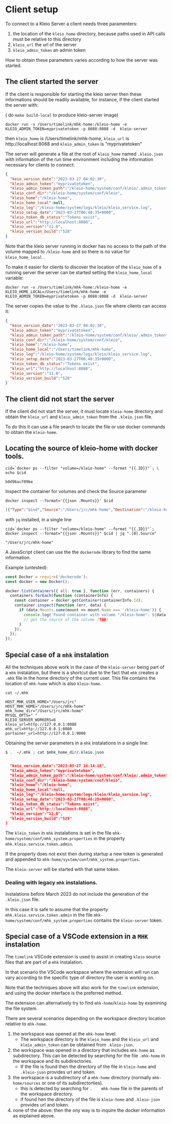 # Client setup

To connect to a Kleio Server a client needs three 
paramenters:

1. the location of the `kleio_home` directory, because
    paths used in API calls must be relative to this directory
2. `kleio_url` the url of the server
3. `kleio_admin_token` an admin token

How to obtain these parameters varies
according to how the server was
started.

## The client started the server

If the client is responsible for starting the kleio
server then these informations should be readily available,
for instance, if the client started the server with:

( do `make build-local` to produce kleio-server image)

```console
docker run -v /Users/timelink/mhk-home:/kleio-home -e KLEIO_ADMIN_TOKEN=myprivatetoken -p 8088:8088 -d  kleio-server  
```

then `kleio_home` is /Users/timelink/mhk-home,
`kleio_url` is http://localhost:8088 and
`kleio_admin_token` is "myprivatetoken"

The server will generate a file at the root
of `kleio_home` named `.kleio.json` with 
information of the run time environment including
the information necessary for clients to connect:

```json
{
  "keio_version_date":"2023-03-27 04:02:30",
  "kleio_admin_token":"myprivatetoken",
  "kleio_admin_token_path":"/kleio-home/system/conf/kleio/.admin_token",
  "kleio_conf_dir":"/kleio-home/system/conf/kleio",
  "kleio_home":"/kleio-home",
  "kleio_home_local":null,
  "kleio_log":"/kleio-home/system/logs/kleio/kleio_service.log",
  "kleio_setup_date":"2023-03-27T06:40:35+0000",
  "kleio_token_db_status":"Tokens exist",
  "kleio_url":"http://localhost:8088",
  "kleio_version":"11.0",
  "kleio_version_build":"528"
}
```

Note that the kleio server running in docker has no access to the path of the volume mapped to `/kleio-home` and so there is no value for `kleio_home_local` . 

To make it easier for clients to discover the location of
the `kleio_home` of a running server the server can be
started setting the `kleio_home_local` variable:

```console
docker run -v /Users/timelink/mhk-home:/kleio-home -e KLEIO_HOME_LOCAL=/Users/timelink/mhk-home -e KLEIO_ADMIN_TOKEN=myprivatetoken -p 8088:8088 -d  kleio-server  
```

The server copies the value to the `.kleio.json` file where clients can access it:

```json
{
  "keio_version_date":"2023-03-27 04:02:30",
  "kleio_admin_token":"myprivatetoken",
  "kleio_admin_token_path":"/kleio-home/system/conf/kleio/.admin_token",
  "kleio_conf_dir":"/kleio-home/system/conf/kleio",
  "kleio_home":"/kleio-home",
  "kleio_home_local":"/Users/timelink/mhk-home",
  "kleio_log":"/kleio-home/system/logs/kleio/kleio_service.log",
  "kleio_setup_date":"2023-03-27T06:40:35+0000",
  "kleio_token_db_status":"Tokens exist",
  "kleio_url":"http://localhost:8088",
  "kleio_version":"11.0",
  "kleio_version_build":"528"
}
```
## The client did not start the server

If the client did not start the server, it must locate `kleio-home` directory
and obtain the `kleio_url` and
`kleio_admin_token` from the `.kleio.json` file. 

To do this it can use a file search to locate
the file or use docker commands to
obtain the  `kleio-home`.

## Locating the source of kleio-home with docker tools.

```console
cid=`docker ps --filter "volume=/kleio-home" --format "{{.ID}}"`; \
echo $cid     
```
```
b0d96acf09be
```

 Inspect the container for volumes and check the Source parameter

```console
docker inspect --format='{{json .Mounts}}' $cid 
```

```json
[{"Type":"bind","Source":"/Users/jrc/mhk-home","Destination":"/kleio-home","Mode":"","RW":true,"Propagation":"rprivate"}]
```

with `jq` installed, in a single line

```console
cid=`docker ps --filter "volume=/kleio-home" --format "{{.ID}}"`; docker inspect --format="{{json .Mounts}}" $cid | jq ".[0].Source"
```
```
"/Users/jrc/mhk-home"
```

A JavaScript client can use the 
the `dockerode` library to find
the same information.

Example (untested):

```JavaScript
const Docker = require('dockerode');
const docker = new Docker();

docker.listContainers({ all: true }, function (err, containers) {
  containers.forEach(function (containerInfo) {
    const container = docker.getContainer(containerInfo.Id);
    container.inspect(function (err, data) {
      if (data.Mounts.some(mount => mount.Name === '/kleio-home')) {
        console.log(`Found container with volume "/kleio-home": ${data.Name}`);
        // get the source of the volume (TBD)
      }
    });
  });
});
```

## Special case of a `mhk` instalation

All the techniques above work in the case
of the `kleio-server` being part of
a `mhk` instalation, but there is a 
shortcut due to the fact that `mhk` creates
a `.mhk` file in the home directory of the
current user. This file contains the 
location of `mhk-home` which is also
`kleio-home`. 

```console
cat ~/.mhk
```
```
HOST_MHK_USER_HOME="/Users/jrc"
HOST_MHK_HOME="/Users/jrc/mhk-home"
mhk_home_dir="/Users/jrc/mhk-home"
MYSQL_OPTS=" "
KLEIO_SERVER_WORKERS=6
kleio_url=http://127.0.0.1:8088
mhk_url=http://127.0.0.1:8080
portainer_url=http://127.0.0.1:9000
```
Obtaining the server parameters in
a `mhk` instalations in a single line:

```console
$ .  ~/.mhk ; cat $mhk_home_dir/.kleio.json
```
```json

  "keio_version_date":"2023-03-27 14:14:16",
  "kleio_admin_token":"myprivatetoken",
  "kleio_admin_token_path":"/kleio-home/system/conf/kleio/.admin_token",
  "kleio_conf_dir":"/kleio-home/system/conf/kleio",
  "kleio_home":"/kleio-home",
  "kleio_home_local":null,
  "kleio_log":"/kleio-home/system/logs/kleio/kleio_service.log",
  "kleio_setup_date":"2023-03-27T08:46:28+0000",
  "kleio_token_db_status":"Tokens exist",
  "kleio_url":"http://localhost:8088",
  "kleio_version":"11.0",
  "kleio_version_build":"529"
}
```

The `kleio_token` in `mhk` instalations
is set in the file
`mhk-home/system/conf/mhk_system.properties`
in the property `mhk.kleio.service.token.admin`.

If the property does not exist then during
startup a new token is generated and appended
to `mhk-home/system/conf/mhk_system.properties`.

The `kleio-server` will be started with that
same token.

### Dealing with legacy `mhk` instalations.

Instalations before March 2023 do not include
the generation of the `.kleio.json` file.

In this case it is safe to assume that
the property `mhk.kleio.service.token.admin`
in the file `mhk-home/system/conf/mhk_system.properties` contains the `kleio-server` token.






## Special case of a VSCode extension in a `MHK` instalation

The `timelink`  VSCode extension is used
to assist in creating `kleio` source
files that are part of a `mhk` instalation.

In that scenario the VSCode workspace
where the extension will run can vary
according to the specific type of
directory the user is working on.

Note that the techniques above will
also work for the `timelink` extension,
and using the docker interface is the
preferred method. 

The extension can alternatively try
to find `mhk-home`/`kleio-home` by
examining the file system. 

There are several scenarios depending
on the workspace directory location relative
to `mhk-home`.

1. the workspace was opened at the 
   `mhk-home` level.
   * The workspace 
   directory is the `kleio_home` and the `kleio_url` and `kleio_admin_token` can be
   obtained from `.kleio-json`.
2. the workspace was opened in a directory that
  includes `mhk-home` as subdirectory. 
  This can be detected by searching for the
  file `.mhk-home` in the workspace and its
  subdirectories. 
     * If the file is found
  then the directory of the file in `kleio-home`
  and `.kleio-json` provides url and token.
3. the workspace is a subdirectory of a `mhk-home`
  directory (normally 
  `mhk-home/sources` or one of its 
  subdirectorties).
     * this is detected by searching for `.   
        mhk-home` file in the parents of
        the workspace directory.
     * if found hen the directory of the file is
        `kleio-home` and `.kleio-json` provides url and token.
4. none of the above: then the ony way is to
   inquire the docker information as explained
   above.







